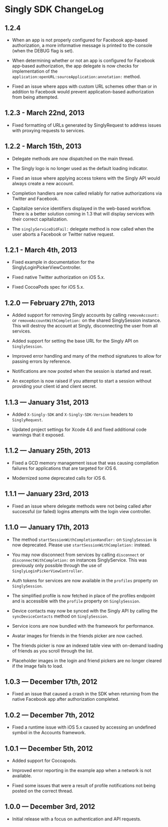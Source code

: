 
# Singly SDK ChangeLog

## 1.2.4
* When an app is not properly configured for Facebook app-based authorization, a
  more informative message is printed to the console (when the DEBUG flag is
  set).

* When determining whether or not an app is configured for Facebook app-based
  authorization, the app delegate is now checks for implementation of the
  `application:openURL:sourceApplication:annotation:` method.

* Fixed an issue where apps with custom URL schemes other than or in addition to
  Facebook would prevent application-based authorization from being attempted.

## 1.2.3 - March 22nd, 2013

* Fixed formatting of URLs generated by SinglyRequest to address issues with
  proxying requests to services.

## 1.2.2 - March 15th, 2013

* Delegate methods are now dispatched on the main thread.

* The Singly logo is no longer used as the default loading indicator.

* Fixed an issue where applying access tokens with the Singly API would always
  create a new account.

* Completion handlers are now called reliably for native authorizations via
  Twitter and Facebook.

* Capitalize service identifiers displayed in the web-based workflow. There is
  a better solution coming in 1.3 that will display services with their correct
  capitalization.

* The `singlyServiceDidFail:` delegate method is now called when the user aborts
  a Facebook or Twitter native request.

## 1.2.1 - March 4th, 2013

* Fixed example in documentation for the SinglyLoginPickerViewController.

* Fixed native Twitter authorization on iOS 5.x.

* Fixed CocoaPods spec for iOS 5.x.

## 1.2.0 — February 27th, 2013

* Added support for removing Singly accounts by calling `removeAccount:` or
  `removeAccountWithCompletion:` on the shared SinglySession instance. This will
  destroy the account at Singly, disconnecting the user from all services.

* Added support for setting the base URL for the Singly API on `SinglySession`.

* Improved error handling and many of the method signatures to allow for passing
  errors by reference.

* Notifications are now posted when the session is started and reset.

* An exception is now raised if you attempt to start a session without providing
  your client id and client secret.

## 1.1.3 — January 31st, 2013

* Added `X-Singly-SDK` and `X-Singly-SDK-Version` headers to `SinglyRequest`.

* Updated project settings for Xcode 4.6 and fixed additional code warnings that
  it exposed.

## 1.1.2 — January 25th, 2013

* Fixed a GCD memory management issue that was causing compilation failures for
  applications that are targeted for iOS 6.

* Modernized some deprecated calls for iOS 6.

## 1.1.1 — January 23rd, 2013

* Fixed an issue where delegate methods were not being called after successful
  (or failed) logins attempts with the login view controller.

## 1.1.0 — January 17th, 2013

* The method `startSessionWithCompletionHandler:` on `SinglySession` is now
  deprecated. Please use `startSessionWithCompletion:` instead.

* You may now disconnect from services by calling `disconnect` or
  `disconnectWithCompletion:` on instances SinglyService. This was previously
  only possible through the use of `SinglyLoginPickerViewController`.

* Auth tokens for services are now available in the `profiles` property on
  `SinglySession`.

* The simplified profile is now fetched in place of the profiles endpoint and
  is accessible with the `profile` property on `SinglySession`.

* Device contacts may now be synced with the Singly API by calling the
  `syncDeviceContacts` method on `SinglySession`.

* Service icons are now bundled with the framework for performance.

* Avatar images for friends in the friends picker are now cached.

* The friends picker is now an indexed table view with on-demand loading of
  friends as you scroll through the list.

* Placeholder images in the login and friend pickers are no longer cleared if
  the image fails to load.

## 1.0.3 — December 17th, 2012

* Fixed an issue that caused a crash in the SDK when returning from the native
  Facebook app after authorization completed.

## 1.0.2 — December 7th, 2012

* Fixed a runtime issue with iOS 5.x caused by accessing an undefined symbol in
  the Accounts framework.

## 1.0.1 — December 5th, 2012

* Added support for Cocoapods.

* Improved error reporting in the example app when a network is not available.

* Fixed some issues that were a result of profile notifications not being posted
  on the correct thread.

## 1.0.0 — December 3rd, 2012

* Initial release with a focus on authentication and API requests.
